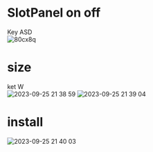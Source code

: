 # SlotPanel on off  
Key ASD  
![80cx8q](https://github.com/lilly1987/LillyEFTPlugin/assets/20321215/ebcdd803-81ce-402e-a1fa-54061a28825c)

# size
ket W  
![2023-09-25 21 38 59](https://github.com/lilly1987/LillyEFTPlugin/assets/20321215/cfeee445-ab05-4da5-8c32-2b32816eeb6a)
![2023-09-25 21 39 04](https://github.com/lilly1987/LillyEFTPlugin/assets/20321215/52a4d2bb-9469-4bbb-a37f-8969d0076422)

# install

![2023-09-25 21 40 03](https://github.com/lilly1987/LillyEFTPlugin/assets/20321215/bc8b58e9-6015-4082-862d-98d35177ef50)
